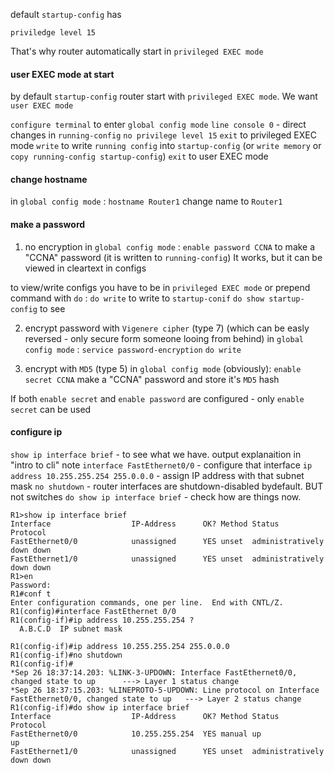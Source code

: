 default `startup-config` has  
```
priviledge level 15
```
That's why router automatically start in `privileged EXEC mode`

#### user EXEC mode at start
by default `startup-config` router start with `privileged EXEC mode`. We want `user EXEC mode`

`configure terminal` to enter `global config mode`
`line console 0` - direct changes in `running-config`
`no privilege level 15`
`exit` to privileged EXEC mode
`write` to write `running config` into `startup-config` (or `write memory` or `copy running-config startup-config`)
`exit` to user EXEC mode

#### change hostname
in `global config mode` :
`hostname Router1` change name to `Router1`

#### make a password
1. no encryption
in `global config mode` :
`enable password CCNA` to make a "CCNA" password
(it is written to `running-config`)
It works, but it can be viewed in cleartext in configs

to view/write configs you have to be in `privileged EXEC mode` or prepend command with `do` :
`do write` to write to `startup-conif`
`do show startup-config` to see

2. encrypt password with `Vigenere cipher` (type 7)
   (which can be easly reversed - only secure form someone looing from behind)
in `global config mode` :
`service password-encryption`
`do write`

3. encrypt with `MD5` (type 5)
in `global config mode` (obviously):
`enable secret CCNA` make a "CCNA" password and store it's `MD5` hash

If both `enable secret` and `enable password` are configured - only `enable secret` can be used

#### configure ip
`show ip interface brief` - to see what we have. output explanaition in "intro to cli" note
`interface FastEthernet0/0` - configure that interface
`ip address 10.255.255.254 255.0.0.0` - assign IP address with that subnet mask
`no shutdown` - router interfaces are shutdown-disabled bydefault. BUT not switches
`do show ip interface brief` - check how are things now. 
```
R1>show ip interface brief
Interface                  IP-Address      OK? Method Status                Protocol
FastEthernet0/0            unassigned      YES unset  administratively down down
FastEthernet1/0            unassigned      YES unset  administratively down down
R1>en
Password:
R1#conf t
Enter configuration commands, one per line.  End with CNTL/Z.
R1(config)#interface FastEthernet 0/0
R1(config-if)#ip address 10.255.255.254 ?
  A.B.C.D  IP subnet mask

R1(config-if)#ip address 10.255.255.254 255.0.0.0
R1(config-if)#no shutdown
R1(config-if)#
*Sep 26 18:37:14.203: %LINK-3-UPDOWN: Interface FastEthernet0/0, changed state to up      ---> Layer 1 status change
*Sep 26 18:37:15.203: %LINEPROTO-5-UPDOWN: Line protocol on Interface FastEthernet0/0, changed state to up   ---> Layer 2 status change
R1(config-if)#do show ip interface brief
Interface                  IP-Address      OK? Method Status                Protocol
FastEthernet0/0            10.255.255.254  YES manual up                    up
FastEthernet1/0            unassigned      YES unset  administratively down down
```

